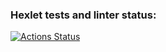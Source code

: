 ### Hexlet tests and linter status:
[![Actions Status](https://github.com/Vladimir-Serebrennikov/java-project-99/actions/workflows/hexlet-check.yml/badge.svg)](https://github.com/Vladimir-Serebrennikov/java-project-99/actions)